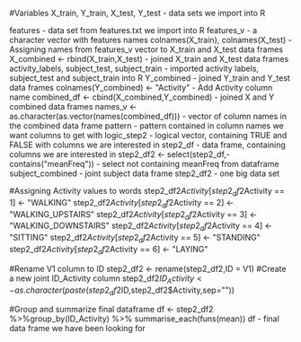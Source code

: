 #Variables
X_train, Y_train, X_test, Y_test - data sets we import into R

features - data set from features.txt we import into R
features_v - a character vector with features names
colnames(X_train), colnames(X_test) - Assigning names from features_v vector to X_train and X_test data frames
X_combined <- rbind(X_train,X_test) - joined X_train and X_test data frames
activity_labels, subject_test, subject_train - imported activity labels, subject_test and subject_train into R
Y_combined - joined Y_train and Y_test data frames
colnames(Y_combined) <- "Activity" - Add Activity column name
combined_df <- cbind(X_combined,Y_combined) - joined X and Y combined data frames
names_v <- as.character(as.vector(names(combined_df))) - vector of column names in the combined data frame
pattern - pattern contained in column names we want columns to get with
logic_step2 - logical vector, containing TRUE and FALSE with columns we are interested in
step2_df - data frame, containing columns we are interested in
step2_df2 <- select(step2_df,-contains("meanFreq")) - select not containing meanFreq from dataframe
subject_combined - joint subject data frame
step2_df2 - one big data set

#Assigning Activity values to words
step2_df2$Activity[step2_df2$Activity == 1] <- "WALKING"
step2_df2$Activity[step2_df2$Activity == 2] <- "WALKING_UPSTAIRS"
step2_df2$Activity[step2_df2$Activity == 3] <- "WALKING_DOWNSTAIRS"
step2_df2$Activity[step2_df2$Activity == 4] <- "SITTING"
step2_df2$Activity[step2_df2$Activity == 5] <- "STANDING"
step2_df2$Activity[step2_df2$Activity == 6] <- "LAYING"

#Rename V1 column to ID
step2_df2 <- rename(step2_df2,ID = V1)
#Create a new joint ID_Activity column
step2_df2$ID_Activity <- as.character(paste(step2_df2$ID,step2_df2$Activity,sep=""))

#Group and summarize final dataframe
df <- step2_df2 %>%group_by(ID_Activity) %>% summarise_each(funs(mean))
df - final data frame we have been looking for
